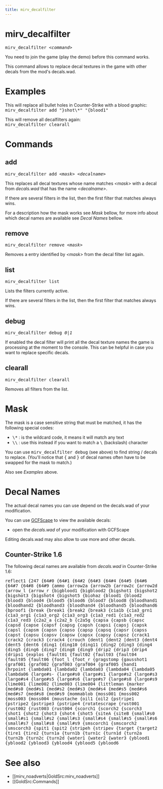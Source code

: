 ```yaml
---
title: mirv_decalfilter
---
```


# mirv_decalfilter

<tt>mirv_decalfilter _&lt;command&gt;_</tt>

You need to join the game (play the demo) before this command works.

This command allows to replace decal textures in the game with other decals from the mod's decals.wad.

# Examples

This will replace all bullet holes in Counter-Strike with a blood graphic:<br/>
<tt>mirv_decalfilter add &quot;}shot\\*&quot; &quot;{blood1&quot;</tt>

This will remove all decalfilters again:<br />
<tt>mirv_decalfilter clearall</tt>

# Commands

## add

<tt>mirv_decalfilter add _&lt;mask&gt;_ _&lt;decalname&gt;_</tt>

This replaces all decal textures whose name matches _&lt;mask&gt;_ with a decal from _decals.wad_ that has the name _&lt;decalname&gt;_.

If there are several filters in the list, then the first filter that matches always wins.

For a description how the mask works see _Mask_ bellow, for more info about which decal names are available see _Decal Names_ bellow.

## remove

<tt>mirv_decalfilter remove _&lt;mask&gt;_</tt>

Removes a entry identified by _&lt;mask&gt;_ from the decal filter list again.


## list

<tt>mirv_decalfilter list</tt>

Lists the filters currently active.

If there are several filters in the list, then the first filter that matches always wins.


## debug

<tt>mirv_decalfilter debug _0|1_</tt>

If enabled the decal filter will print all the decal texture names the game is processing at the moment to the console. This can be helpful in case you want to replace specific decals.


## clearall

<tt>mirv_decalfilter clearall</tt>

Removes all filters from the list.

# Mask

The mask is a case sensitive string that must be matched, it has the following special codes:

* <tt>\\\*</tt> : is the wildcard code, it means it will match any text
* <tt>\\\\</tt> : use this instead if you want to match a <tt>\\</tt> (backslash) character

You can use <tt>mirv_decalfilter debug</tt> (see above) to find string / decals to replace.
(You'll notice that <tt>{</tt> and <tt>}</tt> of decal names often have to be swapped for the mask to match.)

Also see _Examples_ above.

# Decal Names

The actual decal names you can use depend on the decals.wad of your modification.

You can use [GCFScape](http://nemesis.thewavelength.net/index.php?p=25) to view the available decals:
* open the _decals.wad_ of your modification with GCFScape

Editing decals.wad may also allow to use more and other decals.

## Counter-Strike 1.6

The following decal names are available from _decals.wad_ in Counter-Strike 1.6:

<tt>reflect1
{247
{64#0
{64#1
{64#2
{64#3
{64#4
{64#5
{64#6
{64#7
{64#8
{64#9
{ammo
{arrow2a
{arrow2b
{arrow2c
{arrow2d
{arrow_l
{arrow_r
{bigblood1
{bigblood2
{bigshot1
{bigshot2
{bigshot3
{bigshot4
{bigshot5
{biohaz
{blood1
{blood2
{blood3
{blood4
{blood5
{blood6
{blood7
{blood8
{bloodhand1
{bloodhand2
{bloodhand3
{bloodhand4
{bloodhand5
{bloodhand6
{bproof1
{break
{break1
{break2
{break3
{c1a1b
{c1a3_grn1
{c1a3_org1
{c1a3_org2
{c1a3_org3
{c1a3_red1
{c1a3_red2
{c1a3_red3
{c2a2_a
{c2a2_b
{c2a5g
{capsa
{capsb
{capsc
{capsd
{capse
{capsf
{capsg
{capsh
{capsi
{capsj
{capsk
{capsl
{capsm
{capsn
{capso
{capsp
{capsq
{capsr
{capss
{capst
{capsu
{capsv
{capsw
{capsx
{capsy
{capsz
{crack1
{crack2
{crack3
{crack4
{crouch
{dent1
{dent2
[dent3
{dent4
{dent5
{dent6
{ding1
{ding10
{ding11
{ding2
{ding3
{ding4
{ding5
{ding6
{ding7
{ding8
{ding9
{drip2
{drip3
{drip4
{drips1
{explos
{fault01
{fault02
{fault03
{fault04
{fault05
{fault06
{foot_l
{foot_r
{gragstomp
{gausshot1
{graf001
{graf002
{graf003
{graf004
{graf005
{hand1
{hrpoint
{lambda01
{lambda02
{lambda03
{lambda04
{lambda05
{lambda06
{large#s-
{large#s0
{large#s1
{large#s2
{large#s3
{large#s4
{large#s5
{large#s6
{large#s7
{large#s8
{large#s9
{lime001
{lime002
{lime003
{lime004
{littleman
{marker
{med#s0
{med#s1
{med#s2
{med#s3
{med#s4
{med#s5
{med#s6
{med#s7
{med#s8
{med#s9
{mommablob
{moss001
{moss002
{moss003
{moss004
{moustache
{oil1
{oil2
{pstripe1
{pstripe2
{pstripe3
{pstripe4
{rotatescrape
{rust001
{rust002
{rust003
{rust004
{scorch1
{scorch2
{scorch3
{shot1
{shot2
{shot3
{shot4
{shot5
{siteA
{siteB
{small#s0
{small#s1
{small#s2
{small#s3
{small#s4
{small#s5
{small#s6
{small#s7
{small#s8
{small#s9
{smscorch1
{smscorch2
{smscorch3
{spit1
{spit2
{stripeh
{stripev
{target
{target2
{tire1
{tire2
{turn1a
{turn1b
{turn1c
{turn1d
{turn2a
{turn2b
{turn2c
{turn2d
{water1
{water2
{water3
{yblood1
{yblood2
{yblood3
{yblood4
{yblood5
{yblood6</tt>

# See also

* [[mirv_noadverts|GoldSrc:mirv_noadverts]]
* [[GoldSrc:Commands]]
